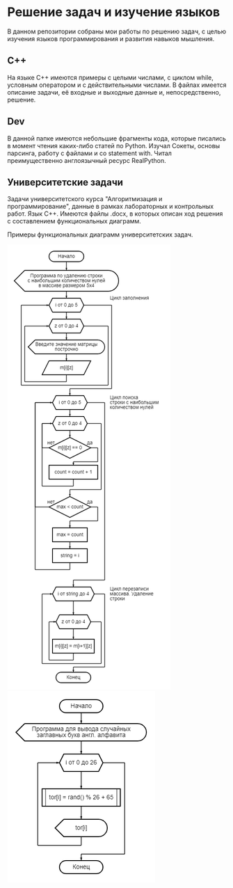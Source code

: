 # Решение задач и изучение языков
В данном репозитории собраны мои работы по решению задач,
с целью изучения языков программирования и развития навыков мышления.

## C++
На языке С++ имеются примеры с целыми числами, с циклом while,
условным оператором и с действительными числами. В файлах имеется описание
задачи, её входные и выходные данные и, непосредственно, решение.

## Dev
В данной папке имеются небольшие фрагменты кода, которые писались в
момент чтения каких-либо статей по Python. Изучал Сокеты, основы парсинга,
работу с файлами и со statement with. Читал преимущественно англоязычный ресурс RealPython.

## Университетские задачи
Задачи университетского курса "Алгоритмизация и программирование", данные в рамках
лабораторных и контрольных работ. Язык С++.
Имеются файлы .docx, в которых описан ход решения с составлением функциональных диаграмм.

Примеры функциональных диаграмм университетских задач.

![Внешний вид](https://github.com/shakertov/tasks/blob/main/university/1.png)
![Внешний вид](https://github.com/shakertov/tasks/blob/main/university/2.png)
